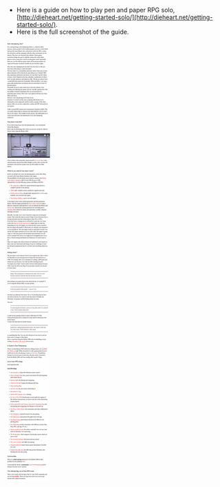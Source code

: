 * Here is a guide on how to play pen and paper RPG solo, [http://dieheart.net/getting-started-solo/](http://dieheart.net/getting-started-solo/).
* Here is the full screenshot of the guide.

![./20161115-2044-gmt+2-guide-on-how-to-play-solo-rpg-1.png](./20161115-2044-gmt+2-guide-on-how-to-play-solo-rpg-1.png)